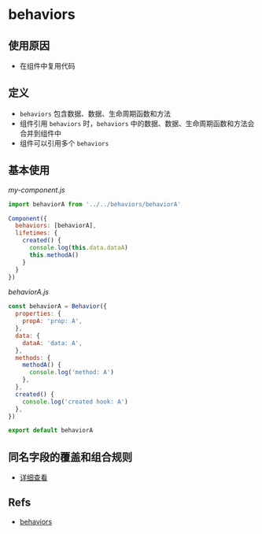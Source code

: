 # behaviors

## 使用原因

- 在组件中复用代码

## 定义

- `behaviors` 包含数据、数据、生命周期函数和方法
- 组件引用 `behaviors` 时，`behaviors` 中的数据、数据、生命周期函数和方法会合并到组件中
- 组件可以引用多个 `behaviors`

## 基本使用

_my-component.js_

```js
import behaviorA from '../../behaviors/behaviorA'

Component({
  behaviors: [behaviorA],
  lifetimes: {
    created() {
      console.log(this.data.dataA)
      this.methodA()
    }
  }
})
```

_behaviorA.js_

```js
const behaviorA = Behavior({
  properties: {
    propA: 'prop: A',
  },
  data: {
    dataA: 'data: A',
  },
  methods: {
    methodA() {
      console.log('method: A')
    },
  },
  created() {
    console.log('created hook: A')
  },
})

export default behaviorA
```

## 同名字段的覆盖和组合规则

- [详细查看](https://developers.weixin.qq.com/miniprogram/dev/framework/custom-component/behaviors.html#%E5%90%8C%E5%90%8D%E5%AD%97%E6%AE%B5%E7%9A%84%E8%A6%86%E7%9B%96%E5%92%8C%E7%BB%84%E5%90%88%E8%A7%84%E5%88%99)


## Refs

- [behaviors](https://developers.weixin.qq.com/miniprogram/dev/framework/custom-component/behaviors.html)
